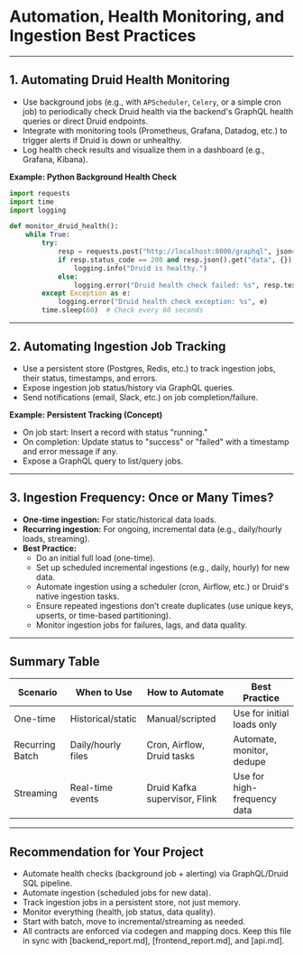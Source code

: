# Automation, Health Monitoring, and Ingestion Best Practices

---

## 1. Automating Druid Health Monitoring

- Use background jobs (e.g., with `APScheduler`, `Celery`, or a simple cron job) to periodically check Druid health via the backend's GraphQL health queries or direct Druid endpoints.
- Integrate with monitoring tools (Prometheus, Grafana, Datadog, etc.) to trigger alerts if Druid is down or unhealthy.
- Log health check results and visualize them in a dashboard (e.g., Grafana, Kibana).

**Example: Python Background Health Check**
```python
import requests
import time
import logging

def monitor_druid_health():
    while True:
        try:
            resp = requests.post("http://localhost:8000/graphql", json={"query": "{ health { druidStatus isAvailable } }"}, timeout=5)
            if resp.status_code == 200 and resp.json().get("data", {}).get("health", {}).get("druidStatus") == "connected":
                logging.info("Druid is healthy.")
            else:
                logging.error("Druid health check failed: %s", resp.text)
        except Exception as e:
            logging.error("Druid health check exception: %s", e)
        time.sleep(60)  # Check every 60 seconds
```

---

## 2. Automating Ingestion Job Tracking

- Use a persistent store (Postgres, Redis, etc.) to track ingestion jobs, their status, timestamps, and errors.
- Expose ingestion job status/history via GraphQL queries.
- Send notifications (email, Slack, etc.) on job completion/failure.

**Example: Persistent Tracking (Concept)**
- On job start: Insert a record with status "running."
- On completion: Update status to "success" or "failed" with a timestamp and error message if any.
- Expose a GraphQL query to list/query jobs.

---

## 3. Ingestion Frequency: Once or Many Times?

- **One-time ingestion:** For static/historical data loads.
- **Recurring ingestion:** For ongoing, incremental data (e.g., daily/hourly loads, streaming).
- **Best Practice:**
  - Do an initial full load (one-time).
  - Set up scheduled incremental ingestions (e.g., daily, hourly) for new data.
  - Automate ingestion using a scheduler (cron, Airflow, etc.) or Druid's native ingestion tasks.
  - Ensure repeated ingestions don’t create duplicates (use unique keys, upserts, or time-based partitioning).
  - Monitor ingestion jobs for failures, lags, and data quality.

---

## **Summary Table**

| Scenario         | When to Use         | How to Automate                | Best Practice                |
|------------------|--------------------|--------------------------------|------------------------------|
| One-time         | Historical/static  | Manual/scripted                | Use for initial loads only   |
| Recurring Batch  | Daily/hourly files | Cron, Airflow, Druid tasks     | Automate, monitor, dedupe    |
| Streaming        | Real-time events   | Druid Kafka supervisor, Flink  | Use for high-frequency data  |

---

## **Recommendation for Your Project**

- Automate health checks (background job + alerting) via GraphQL/Druid SQL pipeline.
- Automate ingestion (scheduled jobs for new data).
- Track ingestion jobs in a persistent store, not just memory.
- Monitor everything (health, job status, data quality).
- Start with batch, move to incremental/streaming as needed.
- All contracts are enforced via codegen and mapping docs. Keep this file in sync with [backend_report.md], [frontend_report.md], and [api.md].